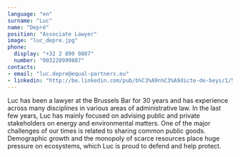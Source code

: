 ```yaml
---
language: "en"
surname: "Luc"
name: "Depré"
position: "Associate Lawyer"
image: "luc_depre.jpg"
phone:
  display: "+32 2 899 9807"
  number: "003228999807"
contacts:
- email: "luc.depre@equal-partners.eu"
- linkedin: "http://be.linkedin.com/pub/b%C3%A9n%C3%A9dicte-de-beys/1/579/815/en"
---
```

Luc has been a lawyer at the Brussels Bar for 30 years and has experience across many disciplines in various areas of administrative law. In the last few years, Luc has mainly focused on advising public and private stakeholders on energy and environmental matters. One of the major challenges of our times is related to sharing common public goods. Demographic growth and the monopoly of scarce resources place huge pressure on ecosystems, which Luc is proud to defend and help protect.
